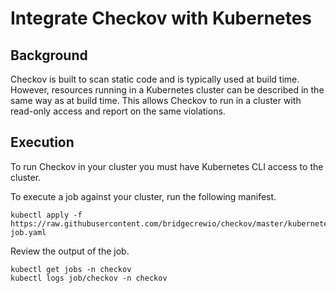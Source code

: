 # Integrate Checkov with Kubernetes

## Background

Checkov is built to scan static code and is typically used at build time.  However, resources running in a Kubernetes cluster
can be described in the same way as at build time.  This allows Checkov to run in a cluster with read-only access and report
 on the same violations.

## Execution

To run Checkov in your cluster you must have Kubernetes CLI access to the cluster.

To execute a job against your cluster, run the following manifest.

```$bash
kubectl apply -f https://raw.githubusercontent.com/bridgecrewio/checkov/master/kubernetes/checkov-job.yaml
```

Review the output of the job.

```$bash
kubectl get jobs -n checkov
kubectl logs job/checkov -n checkov
```
